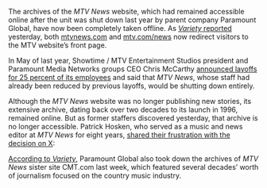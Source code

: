 The archives of the *MTV News* website, which had remained accessible online after the unit was shut down last year by parent company Paramount Global, have now been completely taken offline. As [*Variety* reported](https://variety.com/2024/digital/news/mtv-news-website-archives-pulled-offline-1236047163/) yesterday, both [mtvnews.com](http://mtvnews.com) and [mtv.com/news](http://mtv.com/news) now redirect visitors to the MTV website’s front page.

In May of last year, Showtime / MTV Entertainment Studios president and Paramount Media Networks groups CEO Chris McCarthy [announced layoffs for 25 percent of its employees](https://variety.com/2023/tv/news/mtv-news-shuts-down-paramount-layoffs-showtime-networks-1235607638/) and said that *MTV News*, whose staff had already been reduced by previous layoffs, would be shutting down entirely.

Although the *MTV News* website was no longer publishing new stories, its extensive archive, dating back over two decades to its launch in 1996, remained online. But as former staffers discovered yesterday, that archive is no longer accessible. Patrick Hosken, who served as a music and news editor at *MTV News* for eight years, [shared their frustration with the decision on X](https://x.com/patrickhosken/status/1805327863882956850):

[According to *Variety*](https://variety.com/2024/digital/news/mtv-news-website-archives-pulled-offline-1236047163/), Paramount Global also took down the archives of *MTV News* sister site CMT.com last week, which featured several decades’ worth of journalism focused on the country music industry.
